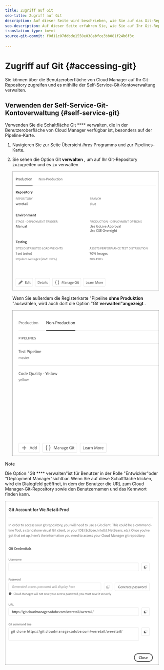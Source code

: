 ```yaml
---
title: Zugriff auf Git
seo-title: Zugriff auf Git
description: Auf dieser Seite wird beschrieben, wie Sie auf das Git-Repository zugreifen und es verwalten können.
seo-description: Auf dieser Seite erfahren Sie, wie Sie auf Ihr Git-Repository zugreifen und es verwalten.
translation-type: tm+mt
source-git-commit: f0d11c07ddbde1550e038abfce3bb081f24b6f3c

---
```



# Zugriff auf Git {#accessing-git}

Sie können über die Benutzeroberfläche von Cloud Manager auf Ihr Git-Repository zugreifen und es mithilfe der Self-Service-Git-Kontoverwaltung verwalten.

## Verwenden der Self-Service-Git-Kontoverwaltung {#self-service-git}

Verwenden Sie die Schaltfläche Git **** verwalten, die in der Benutzeroberfläche von Cloud Manager verfügbar ist, besonders auf der Pipeline-Karte.

1. Navigieren Sie zur Seite Übersicht *Ihres* Programms und zur Pipelines-Karte.

1. Sie sehen die Option Git **verwalten** , um auf Ihr Git-Repository zuzugreifen und es zu verwalten.

   ![](assets/manage-git1.png)

   Wenn Sie außerdem die Registerkarte &quot;Pipeline **ohne Produktion** &quot;auswählen, wird auch dort die Option &quot;Git **verwalten&quot;angezeigt** .

   ![](assets/manage-git2.png)

>[!NOTE]
>Die Option &quot;Git **** verwalten&quot;ist für Benutzer in der Rolle &quot;Entwickler&quot;oder &quot;Deployment Manager&quot;sichtbar. Wenn Sie auf diese Schaltfläche klicken, wird ein Dialogfeld geöffnet, in dem der Benutzer die URL zum Cloud Manager-Git-Repository sowie den Benutzernamen und das Kennwort finden kann.

![](assets/manage-git3.png)



